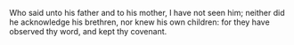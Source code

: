 Who said unto his father and to his mother, I have not seen him; neither did he acknowledge his brethren, nor knew his own children: for they have observed thy word, and kept thy covenant.
